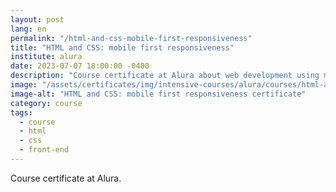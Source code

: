 ```yaml
---
layout: post
lang: en
permalink: "/html-and-css-mobile-first-responsiveness"
title: "HTML and CSS: mobile first responsiveness"
institute: alura
date: 2023-07-07 18:00:00 -0400
description: "Course certificate at Alura about web development using mobile first responsiveness with HTML and CSS."
image: "/assets/certificates/img/intensive-courses/alura/courses/html-and-css-mobile-first-responsiveness/front-en.jpg"
image-alt: "HTML and CSS: mobile first responsiveness certificate"
category: course
tags:
  - course
  - html
  - css
  - front-end
---
```


Course certificate at Alura.
